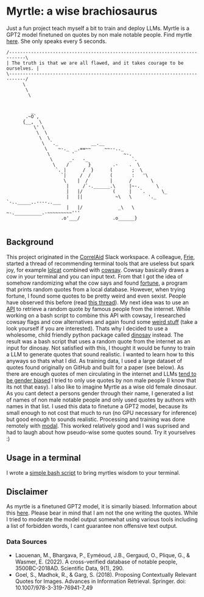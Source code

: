 # Myrtle: a wise brachiosaurus
Just a fun project teach myself a bit to train and deploy LLMs. Myrtle is a GPT2 model finetuned on quotes by non male notable people. Find myrtle [here](https://github.com/jstet/myrtle). She only speaks every 5 seconds.

```
/----------------------------------------------------------------------------\
| The truth is that we are all flawed, and it takes courage to be ourselves. |
\----------------------------------------------------------------------------/
      \
       \
        \

    
         _
       .~O`,
      {__,  \
          \' \
           \  \
            \  \
             \  `._            __.__
              \    ~-._  _.==~~     ~~--.._
               \        '                  ~-.
                \      _-   -_                `.
                 \    /       }        .-    .  \
                  `. |      /  }      (       ;  \
                    `|     /  /       (       :   '\
                     \    |  /        |      /       \
                      |     /`-.______.\     |~-.      \
                      |   |/           (     |   `.      \_
                      |   ||            ~\   \      '._    `-.._____..----..___
                      |   |/             _\   \         ~-.__________.-~~~~~~~~~'''
                    .o'___/            .o______}
    
```

## Background

This project originated in the [CorrelAid](https://www.correlaid.org/) Slack workspace. A colleague, [Frie](https://www.frie.codes/), started a thread of recommending terminal tools that are useless but spark joy, for example [lolcat](https://github.com/busyloop/lolcat) combined with [cowsay](https://en.wikipedia.org/wiki/Cowsay). Cowsay basically draws a cow in your terminal and you can input text. From that I got the idea of somehow randomizing what the cow says and found [fortune](https://wiki.archlinux.org/title/Fortune), a program that prints random quotes from a local database. However, when trying fortune, I found some quotes to be pretty weird and even sexist. People have observed this before (read [this thread](https://wiki.archlinux.org/title/Fortune)). My next idea was to use an [API](https://github.com/lukePeavey/quotable) to retrieve a random quote by famous people from the internet. While working on a bash script to combine this API with cowsay, I researched cowsay flags and cow alternatives and again found some [weird stuff](https://github.com/schacon/cowsay/tree/master/cows) (take a look yourself if you are interested). Thats why I decided to use a wholesome, child friendly python package called [dinosay](https://github.com/MatteoGuadrini/dinosay) instead. The result was a bash script that uses a random quote from the internet as an input for dinosay. Not satisfied with this, I thought it would be funny to train a LLM to generate quotes that sound realistic. I wanted to learn how to this anyways so thats what I did. As training data, I used a large dataset of quotes found originally on GitHub and built for a paper (see below). As there are enough quotes of men circulating in the internet and LLMs [tend to be gender biased](https://towardsdatascience.com/gender-bias-in-gpt-2-acf65dc84bd8) I tried to only use quotes by non male people (I know that its not that easy). I also like to imagine Myrtle as a wise old female dinosaur. As you cant detect a persons gender through their name, I generated a list of names of non male notable people and only used quotes by authors with names in that list. I used this data to finetune a GPT2 model, because its small enough to not cost that much to run (no GPU necessary for inference) but good enough to sounds realistic. Processing and training was done remotely with [modal](https://modal.com/). This worked relatively good and I was suprised and had to laugh about how pseudo-wise some quotes sound. Try it yourselves :)

## Usage in a terminal
I wrote a [simple bash script](https://github.com/jstet/dino_wisdom) to bring myrtles wisdom to your terminal. 

## Disclaimer
As myrtle is a finetuned GPT2 model, it is simarily biased. Information about this [here](https://huggingface.co/gpt2). Please bear in mind that I am not the one writing the quotes. While I tried to moderate the model output somewhat using various tools including a list of forbidden words, I cant guarantee non offensive text output.  

### Data Sources
- Laouenan, M., Bhargava, P., Eyméoud, J.B., Gergaud, O., Plique, G., & Wasmer, E. (2022). A cross-verified database of notable people, 3500BC-2018AD. Scientific Data, 9(1), 290.
- Goel, S., Madhok, R., & Garg, S. (2018). Proposing Contextually Relevant Quotes for Images. Advances in Information Retrieval. Springer. doi: 10.1007/978-3-319-76941-7_49
